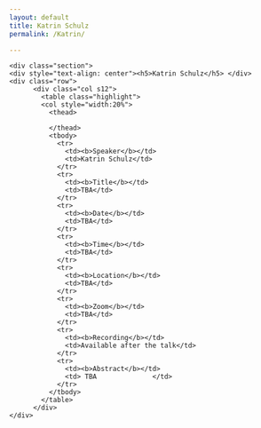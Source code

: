 ```yaml
---
layout: default
title: Katrin Schulz
permalink: /Katrin/

---
```


<div class="container">

    <div class="section">
    <div style="text-align: center"><h5>Katrin Schulz</h5> </div>
    <div class="row">
          <div class="col s12">
            <table class="highlight">
			<col style="width:20%">
              <thead>
         
              </thead>
              <tbody>
                <tr>
                  <td><b>Speaker</b></td>
                  <td>Katrin Schulz</td>
                </tr>
                <tr>
                  <td><b>Title</b></td>
                  <td>TBA</td>
                </tr>
                <tr>
                  <td><b>Date</b></td>
                  <td>TBA</td>
                </tr>
                <tr>
                  <td><b>Time</b></td>
                  <td>TBA</td>
                </tr>
				<tr>
                  <td><b>Location</b></td>
                  <td>TBA</td>
                </tr>
				<tr>
                  <td><b>Zoom</b></td>
                  <td>TBA</td>
                </tr>
				<tr>
                  <td><b>Recording</b></td>
                  <td>Available after the talk</td>
                </tr>
				<tr>
                  <td><b>Abstract</b></td>
                  <td> TBA				</td>
                </tr>
              </tbody>
            </table>
          </div>
    </div>
</div> 
</div>
